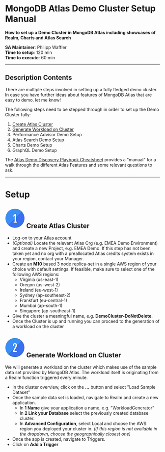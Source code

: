 # MongoDB Atlas Demo Cluster Setup Manual

__How to set up a Demo Cluster in MongoDB Atlas including showcases of Realm, Charts and Atlas Search__

__SA Maintainer__: Philipp Waffler<br/>
__Time to setup__: 120 min <br/>
__Time to execute__: 60 min <br/>


---
## Description Contents
There are multiple steps involved in setting up a fully fledged demo cluster. In case you have further ideas about features of MongoDB Atlas that are easy to demo, let me know!

The following steps need to be stepped through in order to set up the Demo Cluster fully:

1. [Create Atlas Cluster](#-create-atlas-cluster)
2. [Generate Workload on Cluster](#-generate-workload-on-cluster)
3. Performance Advisor Demo Setup 
4. Atlas Search Demo Setup
5. Charts Demo Setup
6. GraphQL Demo Setup


The [Atlas Demo Discovery Playbook Cheatsheet](https://docs.google.com/document/d/1RZVWKsR6CjSKoByxyPiUxgaQ-opjNCSrYiRDCUwC23U/edit#heading=h.744mm6ty7947) provides a "manual" for a walk through the different Atlas Features and some relevant questions to ask. 


---
# Setup
## ![1](https://github.com/PhilippW94/Kafka_POV/blob/main/images/1b.png) Create Atlas Cluster
* Log-on to your [Atlas account](http://cloud.mongodb.com) 
* _(Optional)_ Locate the relevant Atlas Org (e.g. EMEA Demo Environment) and create a new Project, e.g. EMEA Demo. If this step has not been taken yet and no org with a preallocated Atlas credits system exists in your region, contact your Manager.
* Create an __M10__ based 3 node replica-set in a single AWS region of your choice with default settings. If feasible, make sure to select one of the following AWS regions:
  * Virginia (us-east-1)
  * Oregon (us-west-2)
  * Ireland (eu-west-1)
  * Sydney (ap-southeast-2)
  * Frankfurt (eu-central-1)
  * Mumbai (ap-south-1)
  * Singapore (ap-southeast-1)
* Give the cluster a meaningful name, e.g. **DemoCluster-DoNotDelete**.
* Once the Cluster is up and running you can proceed to the generation of a workload on the cluster

## ![2](https://github.com/PhilippW94/Kafka_POV/blob/main/images/2b.png) Generate Workload on Cluster
We will generate a workload on the cluster which makes use of the sample data set provided by MongoDB Atlas. The workload itself is originating from a Realm function triggered every minute. 
* In the cluster overview, click on the **...** button and select "Load Sample Dataset"
* Once the sample data set is loaded, navigate to Realm and create a new application. 
  * In **1 Name** give your application a name, e.g. "WorkloadGenerator"
  * In **2 Link your Database** select the previously created database cluster.
  * In **Advanced Configuration**, select Local and choose the AWS region you deployed your cluster in. _(If this region is not available in the dropdown, choose the geographically closest one)_ 
* Once the app is created, navigate to Triggers.
 * Click on **Add a Trigger** 

